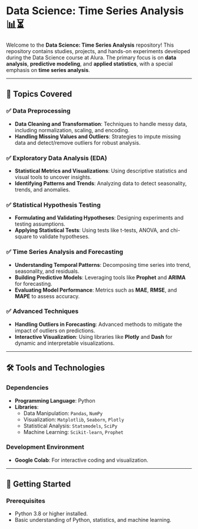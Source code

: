 # Data Science: Time Series Analysis 📊⏳

Welcome to the **Data Science: Time Series Analysis** repository! This repository contains studies, projects, and hands-on experiments developed during the Data Science course at Alura. The primary focus is on **data analysis**, **predictive modeling**, and **applied statistics**, with a special emphasis on **time series analysis**.

---

## 📌 Topics Covered  

### ✅ **Data Preprocessing**  
- **Data Cleaning and Transformation**: Techniques to handle messy data, including normalization, scaling, and encoding.  
- **Handling Missing Values and Outliers**: Strategies to impute missing data and detect/remove outliers for robust analysis.  

### ✅ **Exploratory Data Analysis (EDA)**  
- **Statistical Metrics and Visualizations**: Using descriptive statistics and visual tools to uncover insights.  
- **Identifying Patterns and Trends**: Analyzing data to detect seasonality, trends, and anomalies.  

### ✅ **Statistical Hypothesis Testing**  
- **Formulating and Validating Hypotheses**: Designing experiments and testing assumptions.  
- **Applying Statistical Tests**: Using tests like t-tests, ANOVA, and chi-square to validate hypotheses.  

### ✅ **Time Series Analysis and Forecasting**  
- **Understanding Temporal Patterns**: Decomposing time series into trend, seasonality, and residuals.  
- **Building Predictive Models**: Leveraging tools like **Prophet** and **ARIMA** for forecasting.  
- **Evaluating Model Performance**: Metrics such as **MAE**, **RMSE**, and **MAPE** to assess accuracy.  

### ✅ **Advanced Techniques**  
- **Handling Outliers in Forecasting**: Advanced methods to mitigate the impact of outliers on predictions.  
- **Interactive Visualization**: Using libraries like **Plotly** and **Dash** for dynamic and interpretable visualizations.  

---

## 🛠️ Tools and Technologies  

### Dependencies  
- **Programming Language**: Python  
- **Libraries**:  
  - Data Manipulation: `Pandas`, `NumPy`  
  - Visualization: `Matplotlib`, `Seaborn`, `Plotly`  
  - Statistical Analysis: `Statsmodels`, `SciPy`  
  - Machine Learning: `Scikit-learn`, `Prophet`  

### Development Environment  
- **Google Colab**: For interactive coding and visualization.  
 

---

## 🚀 Getting Started  

### Prerequisites  
- Python 3.8 or higher installed.  
- Basic understanding of Python, statistics, and machine learning. 
